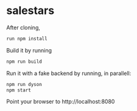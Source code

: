 # salestars

After cloning,

```bash
run npm install
```

Build it by running 
```bash
npm run build
```

Run it with a fake backend by running, in parallell:

```bash
npm run dyson
npm start
```

Point your browser to http://localhost:8080
